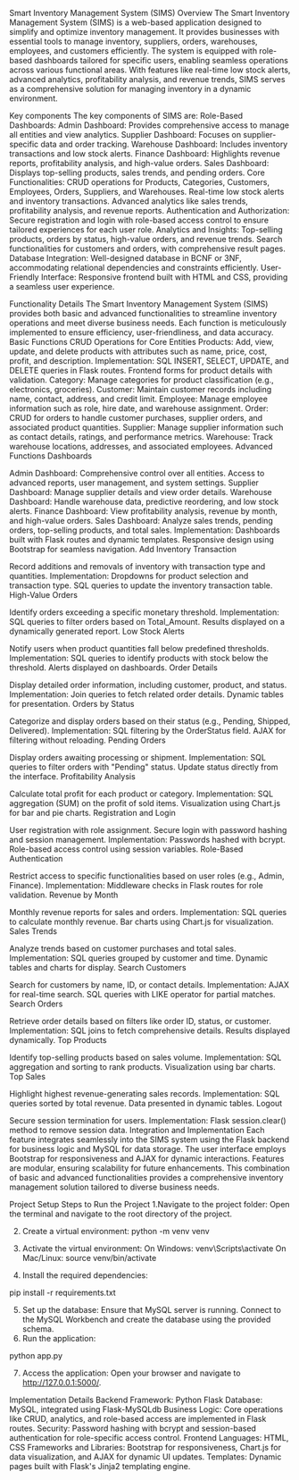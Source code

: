 
Smart Inventory Management System (SIMS)
Overview
The Smart Inventory Management System (SIMS) is a web-based application designed to simplify and optimize inventory management. It provides businesses with essential tools to manage inventory, suppliers, orders, warehouses, employees, and customers efficiently. The system is equipped with role-based dashboards tailored for specific users, enabling seamless operations across various functional areas.
With features like real-time low stock alerts, advanced analytics, profitability analysis, and revenue trends, SIMS serves as a comprehensive solution for managing inventory in a dynamic environment.

Key components
The key components of SIMS are:
Role-Based Dashboards:
Admin Dashboard: Provides comprehensive access to manage all entities and view analytics.
Supplier Dashboard: Focuses on supplier-specific data and order tracking.
Warehouse Dashboard: Includes inventory transactions and low stock alerts.
Finance Dashboard: Highlights revenue reports, profitability analysis, and high-value orders.
Sales Dashboard: Displays top-selling products, sales trends, and pending orders.
Core Functionalities:
CRUD operations for Products, Categories, Customers, Employees, Orders, Suppliers, and Warehouses.
Real-time low stock alerts and inventory transactions.
Advanced analytics like sales trends, profitability analysis, and revenue reports.
Authentication and Authorization:
Secure registration and login with role-based access control to ensure tailored experiences for each user role.
Analytics and Insights:
Top-selling products, orders by status, high-value orders, and revenue trends.
Search functionalities for customers and orders, with comprehensive result pages.
Database Integration:
Well-designed database in BCNF or 3NF, accommodating relational dependencies and constraints efficiently.
User-Friendly Interface:
Responsive frontend built with HTML and CSS, providing a seamless user experience.

Functionality Details
The Smart Inventory Management System (SIMS) provides both basic and advanced functionalities to streamline inventory operations and meet diverse business needs. Each function is meticulously implemented to ensure efficiency, user-friendliness, and data accuracy.
Basic Functions
CRUD Operations for Core Entities
Products:
Add, view, update, and delete products with attributes such as name, price, cost, profit, and description.
Implementation:
SQL INSERT, SELECT, UPDATE, and DELETE queries in Flask routes.
Frontend forms for product details with validation.
Category:
Manage categories for product classification (e.g., electronics, groceries).
Customer:
Maintain customer records including name, contact, address, and credit limit.
Employee:
Manage employee information such as role, hire date, and warehouse assignment.
Order:
CRUD for orders to handle customer purchases, supplier orders, and associated product quantities.
Supplier:
Manage supplier information such as contact details, ratings, and performance metrics.
Warehouse:
Track warehouse locations, addresses, and associated employees.
Advanced Functions
Dashboards


Admin Dashboard:
Comprehensive control over all entities.
Access to advanced reports, user management, and system settings.
Supplier Dashboard:
Manage supplier details and view order details.
Warehouse Dashboard:
Handle warehouse data, predictive reordering, and low stock alerts.
Finance Dashboard:
View profitability analysis, revenue by month, and high-value orders.
Sales Dashboard:
Analyze sales trends, pending orders, top-selling products, and total sales.
Implementation:
Dashboards built with Flask routes and dynamic templates.
Responsive design using Bootstrap for seamless navigation.
Add Inventory Transaction


Record additions and removals of inventory with transaction type and quantities.
Implementation:
Dropdowns for product selection and transaction type.
SQL queries to update the inventory transaction table.
High-Value Orders


Identify orders exceeding a specific monetary threshold.
Implementation:
SQL queries to filter orders based on Total_Amount.
Results displayed on a dynamically generated report.
Low Stock Alerts


Notify users when product quantities fall below predefined thresholds.
Implementation:
SQL queries to identify products with stock below the threshold.
Alerts displayed on dashboards.
Order Details


Display detailed order information, including customer, product, and status.
Implementation:
Join queries to fetch related order details.
Dynamic tables for presentation.
Orders by Status


Categorize and display orders based on their status (e.g., Pending, Shipped, Delivered).
Implementation:
SQL filtering by the OrderStatus field.
AJAX for filtering without reloading.
Pending Orders


Display orders awaiting processing or shipment.
Implementation:
SQL queries to filter orders with "Pending" status.
Update status directly from the interface.
Profitability Analysis


Calculate total profit for each product or category.
Implementation:
SQL aggregation (SUM) on the profit of sold items.
Visualization using Chart.js for bar and pie charts.
Registration and Login


User registration with role assignment.
Secure login with password hashing and session management.
Implementation:
Passwords hashed with bcrypt.
Role-based access control using session variables.
Role-Based Authentication


Restrict access to specific functionalities based on user roles (e.g., Admin, Finance).
Implementation:
Middleware checks in Flask routes for role validation.
Revenue by Month


Monthly revenue reports for sales and orders.
Implementation:
SQL queries to calculate monthly revenue.
Bar charts using Chart.js for visualization.
Sales Trends


Analyze trends based on customer purchases and total sales.
Implementation:
SQL queries grouped by customer and time.
Dynamic tables and charts for display.
Search Customers


Search for customers by name, ID, or contact details.
Implementation:
AJAX for real-time search.
SQL queries with LIKE operator for partial matches.
Search Orders


Retrieve order details based on filters like order ID, status, or customer.
Implementation:
SQL joins to fetch comprehensive details.
Results displayed dynamically.
Top Products


Identify top-selling products based on sales volume.
Implementation:
SQL aggregation and sorting to rank products.
Visualization using bar charts.
Top Sales


Highlight highest revenue-generating sales records.
Implementation:
SQL queries sorted by total revenue.
Data presented in dynamic tables.
Logout


Secure session termination for users.
Implementation:
Flask session.clear() method to remove session data.
Integration and Implementation
Each feature integrates seamlessly into the SIMS system using the Flask backend for business logic and MySQL for data storage.
The user interface employs Bootstrap for responsiveness and AJAX for dynamic interactions.
Features are modular, ensuring scalability for future enhancements.
This combination of basic and advanced functionalities provides a comprehensive inventory management solution tailored to diverse business needs.

Project Setup
Steps to Run the Project
1.Navigate to the project folder: Open the terminal and navigate to the root directory of the project.


2. Create a virtual environment:
 python -m venv venv
3. Activate the virtual environment:
On Windows:
 venv\Scripts\activate
On Mac/Linux:
 source venv/bin/activate

4. Install the required dependencies:

 pip install -r requirements.txt

5. Set up the database:
Ensure that MySQL server is running.
Connect to the MySQL Workbench and create the database using the provided schema.
6. Run the application:

 python app.py

7. Access the application: Open your browser and navigate to http://127.0.0.1:5000/.



Implementation Details
Backend
Framework: Python Flask
Database: MySQL, integrated using Flask-MySQLdb
Business Logic: Core operations like CRUD, analytics, and role-based access are implemented in Flask routes.
Security: Password hashing with bcrypt and session-based authentication for role-specific access control.
Frontend
Languages: HTML, CSS
Frameworks and Libraries: Bootstrap for responsiveness, Chart.js for data visualization, and AJAX for dynamic UI updates.
Templates: Dynamic pages built with Flask's Jinja2 templating engine.

